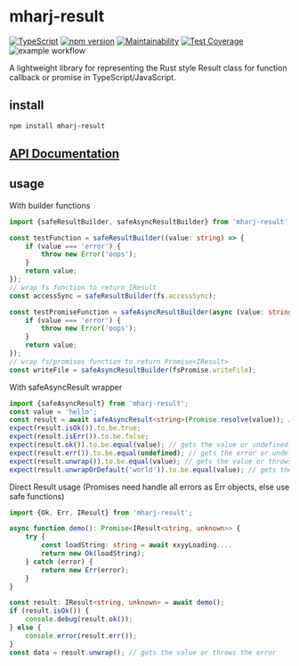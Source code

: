 # mharj-result

[![TypeScript](https://badges.frapsoft.com/typescript/code/typescript.svg?v=101)](https://github.com/ellerbrock/typescript-badges/)
[![npm version](https://badge.fury.io/js/mharj-result.svg)](https://badge.fury.io/js/mharj-result)
[![Maintainability](https://api.codeclimate.com/v1/badges/b6385c57b8fbfa43be06/maintainability)](https://codeclimate.com/github/mharj/result/maintainability)
[![Test Coverage](https://api.codeclimate.com/v1/badges/b6385c57b8fbfa43be06/test_coverage)](https://codeclimate.com/github/mharj/result/test_coverage)
![example workflow](https://github.com/mharj/result/actions/workflows/main.yml/badge.svg)

A lightweight library for representing the Rust style Result class for function callback or promise in TypeScript/JavaScript.

## install

```bash
npm install mharj-result
```

## [API Documentation](https://mharj.github.io/result/)

## usage

With builder functions

```typescript
import {safeResultBuilder, safeAsyncResultBuilder} from 'mharj-result';

const testFunction = safeResultBuilder((value: string) => {
	if (value === 'error') {
		throw new Error('oops');
	}
	return value;
});
// wrap fs function to return IResult
const accessSync = safeResultBuilder(fs.accessSync);

const testPromiseFunction = safeAsyncResultBuilder(async (value: string) => {
	if (value === 'error') {
		throw new Error('oops');
	}
	return value;
});
// wrap fs/promises function to return Promise<IResult>
const writeFile = safeAsyncResultBuilder(fsPromise.writeFile);
```

With safeAsyncResult wrapper

```typescript
import {safeAsyncResult} from 'mharj-result';
const value = 'hello';
const result = await safeAsyncResult<string>(Promise.resolve(value)); // or () => Promise.resolve(value))
expect(result.isOk()).to.be.true;
expect(result.isErr()).to.be.false;
expect(result.ok()).to.be.equal(value); // gets the value or undefined if error
expect(result.err()).to.be.equal(undefined); // gets the error or undefined if value is ok
expect(result.unwrap()).to.be.equal(value); // gets the value or throws the error
expect(result.unwrapOrDefault('world')).to.be.equal(value); // gets the value or default value if error
```

Direct Result usage (Promises need handle all errors as Err objects, else use safe functions)

```typescript
import {Ok, Err, IResult} from 'mharj-result';

async function demo(): Promise<IResult<string, unknown>> {
	try {
		const loadString: string = await xxyyLoading....
		return new Ok(loadString);
	} catch (error) {
		return new Err(error);
	}
}

const result: IResult<string, unknown> = await demo();
if (result.isOk()) {
	console.debug(result.ok());
} else {
	console.error(result.err());
}
const data = result.unwrap(); // gets the value or throws the error
```
